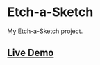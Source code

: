 # Etch-a-Sketch

My Etch-a-Sketch project.

## [Live Demo](https://vladius9512.github.io/Etch-Sketch/)
